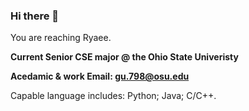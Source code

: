 ### Hi there 👋
You are reaching Ryaee.

**Current Senior CSE major @ the Ohio State Univeristy**

**Acedamic & work Email: gu.798@osu.edu**

Capable language includes: Python; Java; C/C++.


<!--
**Ryaee-Www/Ryaee-Www** is a ✨ _special_ ✨ repository because its `README.md` (this file) appears on your GitHub profile.

Here are some ideas to get you started:

- 🔭 I’m currently working on ...
- 🌱 I’m currently learning ...
- 👯 I’m looking to collaborate on ...
- 🤔 I’m looking for help with ...
- 💬 Ask me about ...
- 📫 How to reach me: ...
- 😄 Pronouns: ...
- ⚡ Fun fact: ...
-->
